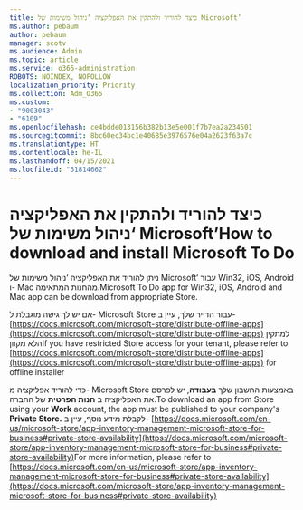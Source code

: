 ```yaml
---
title: כיצד להוריד ולהתקין את האפליקציה ‘ניהול משימות של Microsoft’
ms.author: pebaum
author: pebaum
manager: scotv
ms.audience: Admin
ms.topic: article
ms.service: o365-administration
ROBOTS: NOINDEX, NOFOLLOW
localization_priority: Priority
ms.collection: Adm_O365
ms.custom:
- "9003043"
- "6109"
ms.openlocfilehash: ce4bdde013156b382b13e5e001f7b7ea2a234501
ms.sourcegitcommit: 8bc60ec34bc1e40685e3976576e04a2623f63a7c
ms.translationtype: HT
ms.contentlocale: he-IL
ms.lasthandoff: 04/15/2021
ms.locfileid: "51814662"
---
```

# <a name="how-to-download-and-install-microsoft-to-do"></a><span data-ttu-id="694b5-102">כיצד להוריד ולהתקין את האפליקציה ‘ניהול משימות של Microsoft’</span><span class="sxs-lookup"><span data-stu-id="694b5-102">How to download and install Microsoft To Do</span></span>

<span data-ttu-id="694b5-103">ניתן להוריד את האפליקציה ‘ניהול משימות של Microsoft‘ עבור Win32,‏ iOS,‏ Android ו- Mac מהחנות המתאימה.</span><span class="sxs-lookup"><span data-stu-id="694b5-103">Microsoft To Do app for Win32, iOS, Android and Mac app can be download from appropriate Store.</span></span>

<span data-ttu-id="694b5-104">אם יש לך גישה מוגבלת ל- Microsoft Store עבור הדייר שלך, עיין ב- [https://docs.microsoft.com/microsoft-store/distribute-offline-apps](https://docs.microsoft.com/microsoft-store/distribute-offline-apps) למתקין הלא מקוון</span><span class="sxs-lookup"><span data-stu-id="694b5-104">If you have restricted Store access for your tenant, please refer to [https://docs.microsoft.com/microsoft-store/distribute-offline-apps](https://docs.microsoft.com/microsoft-store/distribute-offline-apps) for offline installer</span></span>

<span data-ttu-id="694b5-105">כדי להוריד אפליקציה מ- Microsoft Store באמצעות החשבון שלך **בעבודה**, יש לפרסם את האפליקציה ב **חנות הפרטית** של החברה.</span><span class="sxs-lookup"><span data-stu-id="694b5-105">To download an app from Store using your **Work** account, the app must be published to your company's **Private Store.**</span></span> <span data-ttu-id="694b5-106">לקבלת מידע נוסף, עיין ב- [https://docs.microsoft.com/en-us/microsoft-store/app-inventory-management-microsoft-store-for-business#private-store-availability](https://docs.microsoft.com/microsoft-store/app-inventory-management-microsoft-store-for-business#private-store-availability)</span><span class="sxs-lookup"><span data-stu-id="694b5-106">For more information, please refer to [https://docs.microsoft.com/en-us/microsoft-store/app-inventory-management-microsoft-store-for-business#private-store-availability](https://docs.microsoft.com/microsoft-store/app-inventory-management-microsoft-store-for-business#private-store-availability)</span></span>
